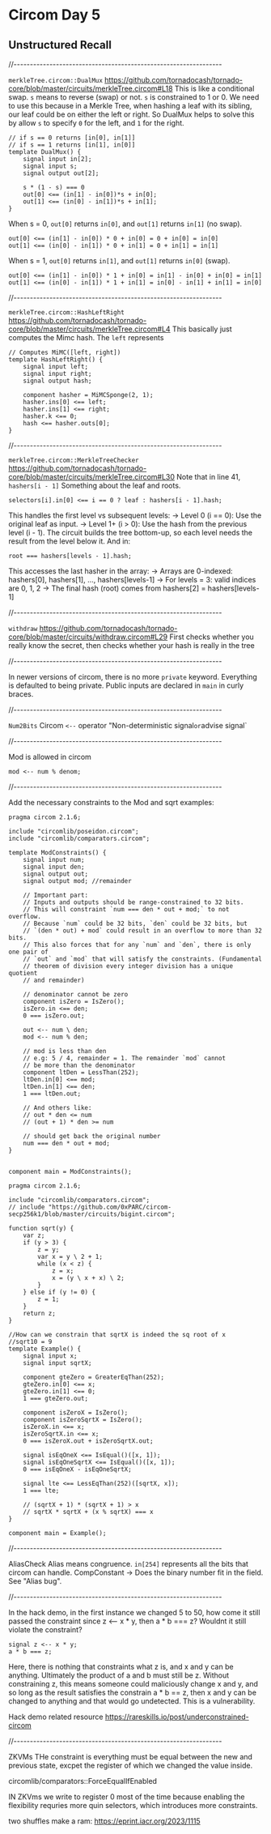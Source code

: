 # Circom Day 5

## Unstructured Recall
//----------------------------------------------------------------

`merkleTree.circom::DualMux`
https://github.com/tornadocash/tornado-core/blob/master/circuits/merkleTree.circom#L18
This is like a conditional swap.
`s` means to reverse (swap) or not. `s` is constrained to 1 or 0.
We need to use this because in a Merkle Tree, when hashing a leaf with its sibling,
our leaf could be on either the left or right. So DualMux helps to solve this by
allow `s` to specify `0` for the left, and `1` for the right.
```
// if s == 0 returns [in[0], in[1]]
// if s == 1 returns [in[1], in[0]]
template DualMux() {
    signal input in[2];
    signal input s;
    signal output out[2];

    s * (1 - s) === 0
    out[0] <== (in[1] - in[0])*s + in[0];
    out[1] <== (in[0] - in[1])*s + in[1];
}
```
When s = 0, `out[0]` returns `in[0]`, and `out[1]` returns `in[1]` (no swap).
```
out[0] <== (in[1] - in[0]) * 0 + in[0] = 0 + in[0] = in[0]
out[1] <== (in[0] - in[1]) * 0 + in[1] = 0 + in[1] = in[1]
```
When s = 1, `out[0]` returns `in[1]`, and `out[1]` returns `in[0]` (swap).
```
out[0] <== (in[1] - in[0]) * 1 + in[0] = in[1] - in[0] + in[0] = in[1]
out[1] <== (in[0] - in[1]) * 1 + in[1] = in[0] - in[1] + in[1] = in[0]
```

//----------------------------------------------------------------

`merkleTree.circom::HashLeftRight`
https://github.com/tornadocash/tornado-core/blob/master/circuits/merkleTree.circom#L4
This basically just computes the Mimc hash.
The `left` represents
```
// Computes MiMC([left, right])
template HashLeftRight() {
    signal input left;
    signal input right;
    signal output hash;

    component hasher = MiMCSponge(2, 1);
    hasher.ins[0] <== left;
    hasher.ins[1] <== right;
    hasher.k <== 0;
    hash <== hasher.outs[0];
}
```

//----------------------------------------------------------------

`merkleTree.circom::MerkleTreeChecker`
https://github.com/tornadocash/tornado-core/blob/master/circuits/merkleTree.circom#L30
Note that in line 41, `hashers[i - 1]`
Something about the leaf and roots.
```
selectors[i].in[0] <== i == 0 ? leaf : hashers[i - 1].hash;
```
This handles the first level vs subsequent levels:
-> Level 0 (i == 0): Use the original leaf as input.
-> Level 1+ (i > 0): Use the hash from the previous level (i - 1).
The circuit builds the tree bottom-up, so each level needs the result from the level below it.
And in:
```
root === hashers[levels - 1].hash;
```
This accesses the last hasher in the array:
-> Arrays are 0-indexed: hashers[0], hashers[1], ..., hashers[levels-1]
-> For levels = 3: valid indices are 0, 1, 2
-> The final hash (root) comes from hashers[2] = hashers[levels-1]

//----------------------------------------------------------------

`withdraw`
https://github.com/tornadocash/tornado-core/blob/master/circuits/withdraw.circom#L29
First checks whether you really know the secret,
then checks whether your hash is really in the tree

//----------------------------------------------------------------

In newer versions of circom, there is no more `private` keyword. Everything is defaulted
to being private. Public inputs are declared in `main` in curly braces.

//----------------------------------------------------------------

`Num2Bits`
Circom `<--` operator
"Non-deterministic signal` or `advise signal`

//----------------------------------------------------------------

Mod is allowed in circom
```
mod <-- num % denom;
```

//----------------------------------------------------------------

Add the necessary constraints to the Mod and sqrt examples:
```circom
pragma circom 2.1.6;

include "circomlib/poseidon.circom";
include "circomlib/comparators.circom";

template ModConstraints() {
    signal input num;
    signal input den;
    signal output out;
    signal output mod; //remainder

    // Important part:
    // Inputs and outputs should be range-constrained to 32 bits.
    // This will constraint `num === den * out + mod;` to not overflow.
    // Because `num` could be 32 bits, `den` could be 32 bits, but 
    // `(den * out) + mod` could result in an overflow to more than 32 bits.
    // This also forces that for any `num` and `den`, there is only one pair of
    // `out` and `mod` that will satisfy the constraints. (Fundamental
    // theorem of division every integer division has a unique quotient 
    // and remainder)

    // denominator cannot be zero
    component isZero = IsZero();
    isZero.in <== den;
    0 === isZero.out;

    out <-- num \ den;
    mod <-- num % den;

    // mod is less than den
    // e.g: 5 / 4, remainder = 1. The remainder `mod` cannot
    // be more than the denominator
    component ltDen = LessThan(252);
    ltDen.in[0] <== mod;
    ltDen.in[1] <== den;
    1 === ltDen.out;

    // And others like:
    // out * den <= num
    // (out + 1) * den >= num

    // should get back the original number
    num === den * out + mod;
}


component main = ModConstraints();
```

```circom
pragma circom 2.1.6;

include "circomlib/comparators.circom";
// include "https://github.com/0xPARC/circom-secp256k1/blob/master/circuits/bigint.circom";

function sqrt(y) {
    var z;
    if (y > 3) {
        z = y;
        var x = y \ 2 + 1;
        while (x < z) {
            z = x;
            x = (y \ x + x) \ 2;
        }
    } else if (y != 0) {
        z = 1;
    }
    return z;
}

//How can we constrain that sqrtX is indeed the sq root of x
//sqrt10 = 9
template Example() {
    signal input x;
    signal input sqrtX;

    component gteZero = GreaterEqThan(252);
    gteZero.in[0] <== x;
    gteZero.in[1] <== 0;
    1 === gteZero.out;

    component isZeroX = IsZero();
    component isZeroSqrtX = IsZero();
    isZeroX.in <== x;
    isZeroSqrtX.in <== x;
    0 === isZeroX.out + isZeroSqrtX.out;

    signal isEqOneX <== IsEqual()([x, 1]);
    signal isEqOneSqrtX <== IsEqual()([x, 1]);
    0 === isEqOneX - isEqOneSqrtX;

    signal lte <== LessEqThan(252)([sqrtX, x]);
    1 === lte;

    // (sqrtX + 1) * (sqrtX + 1) > x
    // sqrtX * sqrtX + (x % sqrtX) === x
}

component main = Example();
```

//----------------------------------------------------------------

AliasCheck
Alias means congruence.
`in[254]` represents all the bits that circom can handle.
CompConstant -> Does the binary number fit in the field.
See "Alias bug".

//----------------------------------------------------------------

In the hack demo, in the first instance we changed 5 to 50, how come it still passed the constraint
since z <-- x * y, then a * b === z? Wouldnt it still violate the constraint?
```
signal z <-- x * y;
a * b === z;
```
Here, there is nothing that constraints what z is, and x and y can be anything.
Ultimately the product of a and b must still be z. Without constraining z, this means 
someone could maliciously change x and y, and so long as the result satisfies
the constrain a * b == z, then x and y can be changed to anything and that would go
undetected. This is a vulnerability.

Hack demo related resource
https://rareskills.io/post/underconstrained-circom

//----------------------------------------------------------------

ZKVMs
THe constraint is everything must be equal between the new and previous state, excpet
the register of which we changed the value inside.

circomlib/comparators::ForceEqualIfEnabled

IN ZKVms we write to register 0 most of the time because enabling the flexibility requries
more quin selectors, which introduces more constraints.

two shuffles make a ram:
https://eprint.iacr.org/2023/1115

